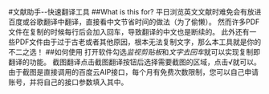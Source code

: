 #文献助手--快速翻译工具
##What is this for?
平日浏览英文文献时难免会有放进百度或谷歌翻译中翻译，直接看中文节省时间的做法（为了偷懒）。
然而许多PDF文件在复制的时候每行后会加入回车，导致翻译的中文也是断续的。
此外还有一些PDF文件由于过于古老或者其他原因，根本无法复制文字，那么本工具就是你的不二之选！
##如何使用
打开软件勾选*监视剪贴板*和*文字去回车*就可以实现复制即翻译的功能。
截图翻译点击截图翻译按钮后选择需要截图的区域，点击√就可以。
由于截图是直接调用的百度云AIP接口，每个月有免费次数限制，您可以自己申请账号，并将自己的接口参数填入其中。  

